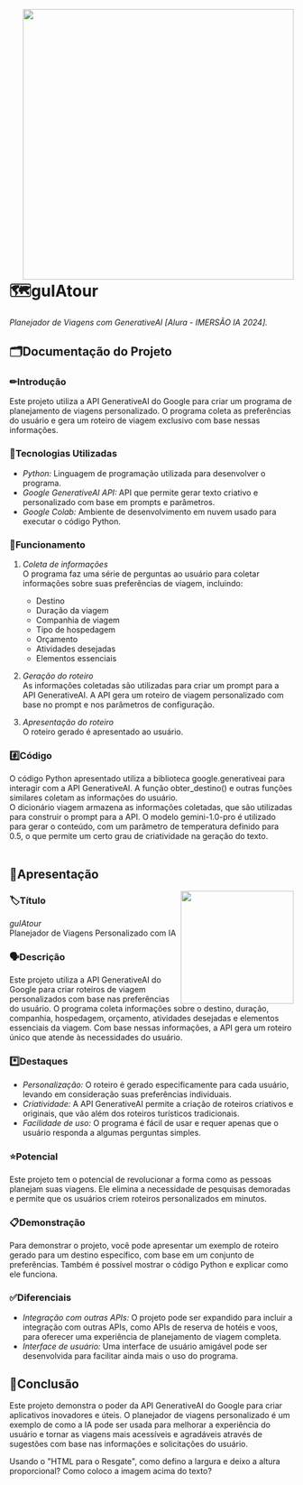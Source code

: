 <img src="https://i.ibb.co/JRrvV43/gu-IA-tour-logo.png" width="480" align="right"><br>
<br><br><br>

# 🗺guIAtour
*Planejador de Viagens com GenerativeAI [Alura - IMERSÃO IA 2024].*<br>
</div>

## 🗂Documentação do Projeto

### ✏Introdução
Este projeto utiliza a API GenerativeAI do Google para criar um programa de planejamento de viagens personalizado. O programa coleta as preferências do usuário e gera um roteiro de viagem exclusivo com base nessas informações.

### 🤖Tecnologias Utilizadas
 - *Python:* Linguagem de programação utilizada para desenvolver o programa.<br>
 - *Google GenerativeAI API:* API que permite gerar texto criativo e personalizado com base em prompts e parâmetros.<br>
 - *Google Colab:* Ambiente de desenvolvimento em nuvem usado para executar o código Python.

### 📝Funcionamento
1. *Coleta de informações*<br>
  O programa faz uma série de perguntas ao usuário para coletar informações sobre suas preferências de viagem, incluindo:<br>
    - Destino<br>
    - Duração da viagem<br>
    - Companhia de viagem<br>
    - Tipo de hospedagem<br>
    - Orçamento<br>
    - Atividades desejadas<br>
    - Elementos essenciais<br>

2. *Geração do roteiro*<br>
  As informações coletadas são utilizadas para criar um prompt para a API GenerativeAI. A API gera um roteiro de viagem personalizado com base no prompt e nos parâmetros de configuração.

3. *Apresentação do roteiro*<br>
  O roteiro gerado é apresentado ao usuário.

### #️⃣Código
O código Python apresentado utiliza a biblioteca google.generativeai para interagir com a API GenerativeAI. A função obter_destino() e outras funções similares coletam as informações do usuário.<br>
O dicionário viagem armazena as informações coletadas, que são utilizadas para construir o prompt para a API. O modelo gemini-1.0-pro é utilizado para gerar o conteúdo, com um parâmetro de temperatura definido para 0.5, o que permite um certo grau de criatividade na geração do texto.<br>
<br>

## 📎Apresentação
<img src="https://i.ibb.co/JRrvV43/gu-IA-tour-logo.png" width="200" align="right">

### 🏷Título
*guIAtour*<br>
Planejador de Viagens Personalizado com IA

### 🗣Descrição
Este projeto utiliza a API GenerativeAI do Google para criar roteiros de viagem personalizados com base nas preferências do usuário. O programa coleta informações sobre o destino, duração, companhia, hospedagem, orçamento, atividades desejadas e elementos essenciais da viagem. Com base nessas informações, a API gera um roteiro único que atende às necessidades do usuário.

### *️⃣Destaques
 - *Personalização:* O roteiro é gerado especificamente para cada usuário, levando em consideração suas preferências individuais.
 - *Criatividade:* A API GenerativeAI permite a criação de roteiros criativos e originais, que vão além dos roteiros turísticos tradicionais.
 - *Facilidade de uso:* O programa é fácil de usar e requer apenas que o usuário responda a algumas perguntas simples.

### ⭐Potencial
Este projeto tem o potencial de revolucionar a forma como as pessoas planejam suas viagens. Ele elimina a necessidade de pesquisas demoradas e permite que os usuários criem roteiros personalizados em minutos.

### 📋Demonstração
Para demonstrar o projeto, você pode apresentar um exemplo de roteiro gerado para um destino específico, com base em um conjunto de preferências. Também é possível mostrar o código Python e explicar como ele funciona.

### ✅Diferenciais
 - *Integração com outras APIs:* O projeto pode ser expandido para incluir a integração com outras APIs, como APIs de reserva de hotéis e voos, para oferecer uma experiência de planejamento de viagem completa.
 - *Interface de usuário:* Uma interface de usuário amigável pode ser desenvolvida para facilitar ainda mais o uso do programa.

## 🧳Conclusão
Este projeto demonstra o poder da API GenerativeAI do Google para criar aplicativos inovadores e úteis. O planejador de viagens personalizado é um exemplo de como a IA pode ser usada para melhorar a experiência do usuário e tornar as viagens mais acessíveis e agradáveis através de sugestões com base nas informações e solicitações do usuário.

Usando o "HTML para o Resgate", como defino a largura e deixo a altura proporcional?
Como coloco a imagem acima do texto?
